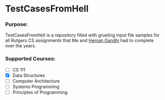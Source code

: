 # TestCasesFromHell

### Purpose:
TestCasesFromHell is a repository filled with grueling input file samples for all Rutgers CS assignments that Me and [Heman Gandhi](https://github.com/hemangandhi) had to complete over the years. 

### Supported Courses: 
- [ ] CS 111
- [x] Data Structures
- [ ] Computer Architecture
- [ ] Systems Programming
- [ ] Principles of Programming  
